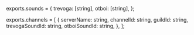 exports.sounds = {
  trevoga: [string],
  otboi: [string],
};

exports.channels = [
  {
    serverName: string,
    channelId: string,
    guildId: string,
    trevogaSoundId: string,
    otboiSoundId: string,
  },
];
